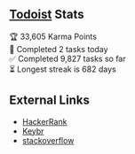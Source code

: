 ## [Todoist](https://todoist.com) Stats

<!-- TODO-IST:START -->
🏆  33,605 Karma Points           
🌸  Completed 2 tasks today           
✅  Completed 9,827 tasks so far           
⏳  Longest streak is 682 days
<!-- TODO-IST:END -->
<!--
## Portfolio

Period | Company | Location | Category | Employment Type
-- | -- | -- | -- | --
Mar. 2022 ~  now | [Gruff Inc.](https://gruff.co.jp) | Japan(remote) | [Artificial Intelligence, Data Scientist](https://01intern.com/job/1493.html) | Long Term Internship -->

## External Links
- [HackerRank](https://www.hackerrank.com/kenteroshima)
- [Keybr](https://www.keybr.com/profile/954q754)
- [stackoverflow](https://stackoverflow.com/users/14981276)

<!--<details>
  <summary></summary>
</details>-->
<!-- [![GitHub Streak](https://github-readme-streak-stats.herokuapp.com/?user=gvanrossum&theme=dark)](https://git.io/streak-stats) -->
